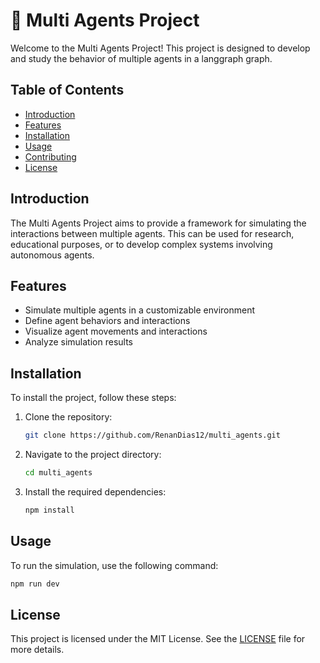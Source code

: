# 🤖 Multi Agents Project

Welcome to the Multi Agents Project! This project is designed to develop and study the behavior of multiple agents in a langgraph graph.

## Table of Contents

- [Introduction](#introduction)
- [Features](#features)
- [Installation](#installation)
- [Usage](#usage)
- [Contributing](#contributing)
- [License](#license)

## Introduction

The Multi Agents Project aims to provide a framework for simulating the interactions between multiple agents. This can be used for research, educational purposes, or to develop complex systems involving autonomous agents.

## Features

- Simulate multiple agents in a customizable environment
- Define agent behaviors and interactions
- Visualize agent movements and interactions
- Analyze simulation results

## Installation

To install the project, follow these steps:

1. Clone the repository:
    ```bash
    git clone https://github.com/RenanDias12/multi_agents.git
    ```
2. Navigate to the project directory:
    ```bash
    cd multi_agents
    ```
3. Install the required dependencies:
    ```bash
    npm install
    ```

## Usage

To run the simulation, use the following command:
```bash
npm run dev
```

## License

This project is licensed under the MIT License. See the [LICENSE](LICENSE) file for more details.
